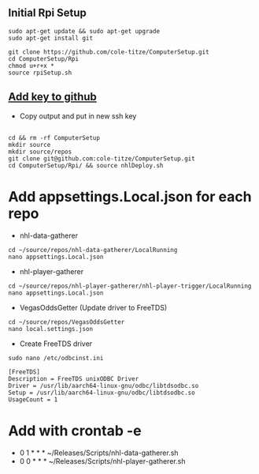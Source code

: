 ## Initial Rpi Setup
```
sudo apt-get update && sudo apt-get upgrade 
sudo apt-get install git
```
```
git clone https://github.com/cole-titze/ComputerSetup.git
cd ComputerSetup/Rpi
chmod u+r+x *
source rpiSetup.sh
```
## [Add key to github](https://docs.github.com/en/github/authenticating-to-github/adding-a-new-ssh-key-to-your-github-account)
+ Copy output and put in new ssh key
## 
```
cd && rm -rf ComputerSetup
mkdir source
mkdir source/repos
git clone git@github.com:cole-titze/ComputerSetup.git
cd ComputerSetup/Rpi/ && source nhlDeploy.sh
```
# Add appsettings.Local.json for each repo
+ nhl-data-gatherer
```
cd ~/source/repos/nhl-data-gatherer/LocalRunning
nano appsettings.Local.json
```
+ nhl-player-gatherer
```
cd ~/source/repos/nhl-player-gatherer/nhl-player-trigger/LocalRunning
nano appsettings.Local.json
```
+ VegasOddsGetter (Update driver to FreeTDS)
```
cd ~/source/repos/VegasOddsGetter
nano local.settings.json
```
+ Create FreeTDS driver
```
sudo nano /etc/odbcinst.ini
```
```
[FreeTDS]
Description = FreeTDS unixODBC Driver
Driver = /usr/lib/aarch64-linux-gnu/odbc/libtdsodbc.so
Setup = /usr/lib/aarch64-linux-gnu/odbc/libtdsodbc.so
UsageCount = 1
```
# Add with crontab -e
+ 0 1 * * * ~/Releases/Scripts/nhl-data-gatherer.sh
+ 0 0 * * * ~/Releases/Scripts/nhl-player-gatherer.sh